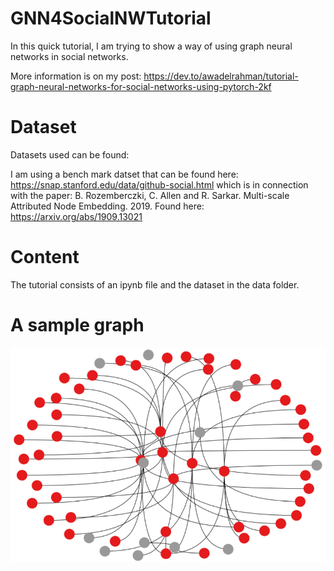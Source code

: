 # GNN4SocialNWTutorial
In this quick tutorial, I am trying to show a way of using graph neural networks in social networks.

More information is on my post: https://dev.to/awadelrahman/tutorial-graph-neural-networks-for-social-networks-using-pytorch-2kf

# Dataset  
Datasets used can be found:  

I am using a bench mark datset that can be found here: https://snap.stanford.edu/data/github-social.html which is in connection with the paper: B. Rozemberczki, C. Allen and R. Sarkar. Multi-scale Attributed Node Embedding. 2019. Found here: https://arxiv.org/abs/1909.13021


# Content  
The tutorial consists of an ipynb file and the dataset in the data folder. 

# A sample graph

![sg](figures/graphlish.png)
